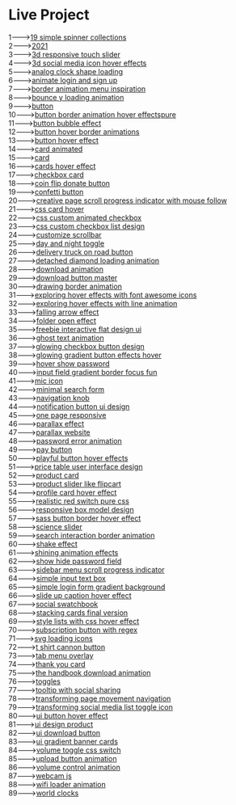 <h1>Live Project</h1>
1---><a href="https://hawanbeats.github.io/html-css-js/19%20simple%20spinner%20collections/">19 simple spinner collections</a>
<br>
2---><a href="https://hawanbeats.github.io/html-css-js/2021/">2021</a>
<br>
3---><a href="https://hawanbeats.github.io/html-css-js/3d%20responsive%20touch%20slider/">3d responsive touch slider</a>
<br>
4---><a href="https://hawanbeats.github.io/html-css-js/3d%20social%20media%20icon%20hover%20effects/">3d social media icon hover effects</a>
<br>
5---><a href="https://hawanbeats.github.io/html-css-js/analog%20clock%20shape%20loading/">analog clock shape loading</a>
<br>
6---><a href="https://hawanbeats.github.io/html-css-js/animate%20login%20and%20sign%20up/">animate login and sign up</a>
<br>
7---><a href="https://hawanbeats.github.io/html-css-js/border%20animation%20menu%20inspiration/">border animation menu inspiration</a>
<br>
8---><a href="https://hawanbeats.github.io/html-css-js/bounce%20y%20loading%20animation/">bounce y loading animation</a>
<br>
9---><a href="https://hawanbeats.github.io/html-css-js/button/">button</a>
<br>
10---><a href="https://hawanbeats.github.io/html-css-js/button%20border%20animation%20on%20hover%20effectspure/">button border animation hover effectspure</a>
<br>
11---><a href="https://hawanbeats.github.io/html-css-js/button%20bubble%20effect/">button bubble effect</a>
<br>
12---><a href="https://hawanbeats.github.io/html-css-js/button%20hover%20border%20animations/">button hover border animations</a>
<br>
13---><a href="https://hawanbeats.github.io/html-css-js/button%20hover%20effect/">button hover effect</a>
<br>
14---><a href="https://hawanbeats.github.io/html-css-js/card%20animated/">card animated</a>
<br>
15---><a href="https://hawanbeats.github.io/html-css-js/card/">card</a>
<br>
16---><a href="https://hawanbeats.github.io/html-css-js/cards%20hover%20effect/">cards hover effect</a>
<br>
17---><a href="https://hawanbeats.github.io/html-css-js/checkbox%20card/">checkbox card</a>
<br>
18---><a href="https://hawanbeats.github.io/html-css-js/coin%20flip%20donate%20button/">coin flip donate button</a>
<br>
19---><a href="https://hawanbeats.github.io/html-css-js/confetti%20button/">confetti button</a>
<br>
20---><a href="https://hawanbeats.github.io/html-css-js/creative%20page%20scroll%20progress%20indicator%20with%20mouse%20follow/">creative page scroll progress indicator with mouse follow</a>
<br>
21---><a href="https://hawanbeats.github.io/html-css-js/css%20card%20hover/">css card hover</a>
<br>
22---><a href="https://hawanbeats.github.io/html-css-js/css%20custom%20animated%20checkbox/">css custom animated checkbox</a>
<br>
23---><a href="https://hawanbeats.github.io/html-css-js/css%20custom%20checkbox%20list%20design/">css custom checkbox list design</a>
<br>
24---><a href="https://hawanbeats.github.io/html-css-js/customize%20scrollbar/">customize scrollbar</a>
<br>
25---><a href="https://hawanbeats.github.io/html-css-js/day%20and%20night%20toggle/">day and night toggle</a>
<br>
26---><a href="https://hawanbeats.github.io/html-css-js/delivery%20truck%20on%20road%20button/">delivery truck on road button</a>
<br>
27---><a href="https://hawanbeats.github.io/html-css-js/detached%20diamond%20loading%20animation/">detached diamond loading animation</a>
<br>
28---><a href="https://hawanbeats.github.io/html-css-js/download%20animation/">download animation</a>
<br>
29---><a href="https://hawanbeats.github.io/html-css-js/download-button-master/">download button master</a>
<br>
30---><a href="https://hawanbeats.github.io/html-css-js/drawing%20border%20animation/">drawing border animation</a>
<br>
31---><a href="https://hawanbeats.github.io/html-css-js/exploring%20hover%20effects%20with%20font%20awesome%20icons/">exploring hover effects with font awesome icons</a>
<br>
32---><a href="https://hawanbeats.github.io/html-css-js/exploring%20hover%20effects%20with%20line%20animation/">exploring hover effects with line animation</a>
<br>
33---><a href="https://hawanbeats.github.io/html-css-js/falling%20arrow%20effect/">falling arrow effect</a>
<br>
34---><a href="https://hawanbeats.github.io/html-css-js/folder%20open%20effect/">folder open effect</a>
<br>
35---><a href="https://hawanbeats.github.io/html-css-js/freebie%20interactive%20flat%20design%20ui/">freebie interactive flat design ui</a>
<br>
36---><a href="https://hawanbeats.github.io/html-css-js/ghost%20text%20animation/">ghost text animation</a>
<br>
37---><a href="https://hawanbeats.github.io/html-css-js/glowing%20checkbox%20button%20design/">glowing checkbox button design</a>
<br>
38---><a href="https://hawanbeats.github.io/html-css-js/glowing%20gradient%20button%20effects%20on%20hover/">glowing gradient button effects hover</a>
<br>
39---><a href="https://hawanbeats.github.io/html-css-js/hover%20show%20password/">hover show password</a>
<br>
40---><a href="https://hawanbeats.github.io/html-css-js/input%20field%20gradient%20border%20focus%20fun/">input field gradient border focus fun</a>
<br>
41---><a href="https://hawanbeats.github.io/html-css-js/mic%20icon/">mic icon</a>
<br>
42---><a href="https://hawanbeats.github.io/html-css-js/minimal%20search%20form/">minimal search form</a>
<br>
43---><a href="https://hawanbeats.github.io/html-css-js/navigation%20knob/">navigation knob</a>
<br>
44---><a href="https://hawanbeats.github.io/html-css-js/notification%20button%20ui%20design/">notification button ui design</a>
<br>
45---><a href="https://hawanbeats.github.io/html-css-js/one%20page%20responsive/">one page responsive</a>
<br>
46---><a href="https://hawanbeats.github.io/html-css-js/parallax%20effect/">parallax effect</a>
<br>
47---><a href="https://hawanbeats.github.io/html-css-js/parallax%20website/">parallax website</a>
<br>
48---><a href="https://hawanbeats.github.io/html-css-js/password%20error%20animation/">password error animation</a>
<br>
49---><a href="https://hawanbeats.github.io/html-css-js/pay%20button/">pay button</a>
<br>
50---><a href="https://hawanbeats.github.io/html-css-js/playful%20button%20hover%20effects/">playful button hover effects</a>
<br>
51---><a href="https://hawanbeats.github.io/html-css-js/price%20table%20user%20interface%20design/">price table user interface design</a>
<br>
52---><a href="https://hawanbeats.github.io/html-css-js/product%20card/">product card</a>
<br>
53---><a href="https://hawanbeats.github.io/html-css-js/product%20slider%20like%20flipcart/">product slider like flipcart</a>
<br>
54---><a href="https://hawanbeats.github.io/html-css-js/profile%20card%20hover%20effect/">profile card hover effect</a>
<br>
55---><a href="https://hawanbeats.github.io/html-css-js/realistic%20red%20switch%20pure%20css/">realistic red switch pure css</a>
<br>
56---><a href="https://hawanbeats.github.io/html-css-js/responsive%20box%20model%20design/">responsive box model design</a>
<br>
57---><a href="https://hawanbeats.github.io/html-css-js/sass%20button%20border%20hover%20effect/">sass button border hover effect</a>
<br>
58---><a href="https://hawanbeats.github.io/html-css-js/science%20slider/">science slider</a>
<br>
59---><a href="https://hawanbeats.github.io/html-css-js/search%20interaction%20border%20animation/">search interaction border animation</a>
<br>
60---><a href="https://hawanbeats.github.io/html-css-js/shake%20effect/">shake effect</a>
<br>
61---><a href="https://hawanbeats.github.io/html-css-js/shining%20text%20animation%20effects/">shining animation effects</a>
<br>
62---><a href="https://hawanbeats.github.io/html-css-js/show%20hide%20password%20field/">show hide password field</a>
<br>
63---><a href="https://hawanbeats.github.io/html-css-js/sidebar%20menu%20scroll%20progress%20indicator/">sidebar menu scroll progress indicator</a>
<br>
64---><a href="https://hawanbeats.github.io/html-css-js/simple%20input%20text%20box/">simple input text box</a>
<br>
65---><a href="https://hawanbeats.github.io/html-css-js/simple%20login%20form%20gradient%20background/">simple login form gradient background</a>
<br>
66---><a href="https://hawanbeats.github.io/html-css-js/slide%20up%20caption%20hover%20effect/">slide up caption hover effect</a>
<br>
67---><a href="https://hawanbeats.github.io/html-css-js/social%20swatchbook/">social swatchbook</a>
<br>
68---><a href="https://hawanbeats.github.io/html-css-js/stacking%20cards%20final%20version/">stacking cards final version</a>
<br>
69---><a href="https://hawanbeats.github.io/html-css-js/style%20lists%20with%20css%20hover%20effect/">style lists with css hover effect</a>
<br> 
70---><a href="https://hawanbeats.github.io/html-css-js/subscription%20button%20with%20regex/">subscription button with regex</a>
<br>
71---><a href="https://hawanbeats.github.io/html-css-js/svg%20loading%20icons/">svg loading icons</a>
<br>
72---><a href="https://hawanbeats.github.io/html-css-js/t%20shirt%20cannon%20button/">t shirt cannon button</a>
<br>
73---><a href="https://hawanbeats.github.io/html-css-js/tab%20menu%20overlay/">tab menu overlay</a>
<br>
74---><a href="https://hawanbeats.github.io/html-css-js/thank%20you%20card/">thank you card</a>
<br>
75---><a href="https://hawanbeats.github.io/html-css-js/the%20handbook%20download%20animation/">the handbook download animation</a>
<br>
76---><a href="https://hawanbeats.github.io/html-css-js/toggles/">toggles</a>
<br>
77---><a href="https://hawanbeats.github.io/html-css-js/tooltip%20with%20social%20sharing/">tooltip with social sharing</a>
<br>
78---><a href="https://hawanbeats.github.io/html-css-js/transforming%20page%20movement%20navigation/">transforming page movement navigation</a>
<br>
79---><a href="https://hawanbeats.github.io/html-css-js/transforming%20social%20media%20list%20toggle%20icon/">transforming social media list toggle icon</a>
<br>
80---><a href="https://hawanbeats.github.io/html-css-js/ui%20button%20hover%20effect/">ui button hover effect</a>
<br>
81---><a href="https://hawanbeats.github.io/html-css-js/ui%20design%20product/">ui design product</a>
<br>
82---><a href="https://hawanbeats.github.io/html-css-js/ui%20download%20button/">ui download button</a>
<br>
83---><a href="https://hawanbeats.github.io/html-css-js/ui%20gradient%20banner%20cards/">ui gradient banner cards</a>
<br>
84---><a href="https://hawanbeats.github.io/html-css-js/volume%20toggle%20css%20switch/">volume toggle css switch</a>
<br>
85---><a href="https://hawanbeats.github.io/html-css-js/upload%20button%20animation/">upload button animation</a>
<br>
86---><a href="https://hawanbeats.github.io/html-css-js/volume%20control%20animation/">volume control animation</a>
<br>
87---><a href="https://hawanbeats.github.io/html-css-js/webcam%20js/">webcam js</a>
<br>
88---><a href="https://hawanbeats.github.io/html-css-js/wifi%20loader%20animation/">wifi loader animation</a>
<br>
89---><a href="https://hawanbeats.github.io/html-css-js/world%20clocks/">world clocks</a>
